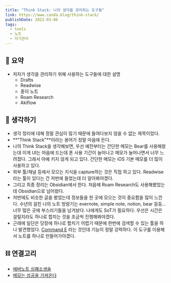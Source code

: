 ```yaml
---
title: "Think Stack: 나의 생각을 관리하는 도구들"
link: https://www.canda.blog/think-stack/
publishDate: 2022-03-06
tags:
  - tools
  - 노트
  - 자기관리
---
```


## 📝 요약

- 저자가 생각을 관리하기 위해 사용하는 도구들에 대한 설명
  - Drafts
  - Readwise
  - 종이 노트
  - Roam Research
  - Akiflow

## 🤔 생각하기

- 생각 정리에 대해 정말 관심이 많기 때문에 들여다보지 않을 수 없는 제목이었다.
- **"Think Stack"**이라는 용어가 정말 마음에 든다.
- 나의 Think Stack을 생각해보면, 우선 예전부터는 간단한 메모는 Bear를 사용해왔는데 이게 UI는 마음에 드는데 폰 사용 기간이 늘어나고 메모가 늘어나면서 너무 느려졌다. 그래서 아예 키지 않게 되고 있다. 간단한 메모는 iOS 기본 메모를 더 많이 사용하고 있다.
- 외부 툴/채널 등에서 모으는 지식을 capture하는 것은 직접 하고 있다. Readwise라는 툴이 있다는 건 저번에 들었는데 더 알아봐야겠다.
- 그리고 최종 정리는 Obsidian에서 한다. 처음에 Roam Research도 사용해봤었는데 Obsidian으로 넘어왔다.
- 저번에도 비슷한 글을 봤었는데 정보들을 한 곳에 모으는 것이 중요함을 많이 느낀다. 수년의 걸친 나의 노트 방랑기는 evernote, simple note, notion, bear 등등... 너무 많은 곳에 부스러기들을 남겨놨다. 나에게도 SoT가 필요하다. 우선은 시간은 걸릴지라도 하나로 합치는 것을 조금씩 진행해봐야겠다.
- 근래에 일단은 당장에 하나로 합치기 어렵기 때문에 한번에 검색할 수 있는 툴을 하나 발견했었다. [Command E](https://getcommande.com/) 라는 것인데 기능이 정말 강력하다. 이 도구를 이용해서 노트를 하나로 만들어가야겠다.

## ⛓️ 연결고리

- [에버노트 심폐소생술](https://blog.naver.com/zklab/222351904746)
- [메모는 성공을 가져온다](./memos-bring-success.md)
